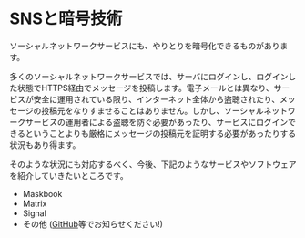 # SNSと暗号技術
ソーシャルネットワークサービスにも、やりとりを暗号化できるものがあります。

多くのソーシャルネットワークサービスでは、サーバにログインし、ログインした状態でHTTPS経由でメッセージを投稿します。電子メールとは異なり、サービスが安全に運用されている限り、インターネット全体から盗聴されたり、メッセージの投稿元をなりすませることはありません。しかし、ソーシャルネットワークサービスの運用者による盗聴を防ぐ必要があったり、サービスにログインできるということよりも厳格にメッセージの投稿元を証明する必要があったりする状況もあり得ます。

そのような状況にも対応するべく、今後、下記のようなサービスやソフトウェアを紹介していきたいところです。

- Maskbook
- Matrix
- Signal
- その他 ([GitHub](https://github.com/zunda/mitome.in)等でお知らせください!)
